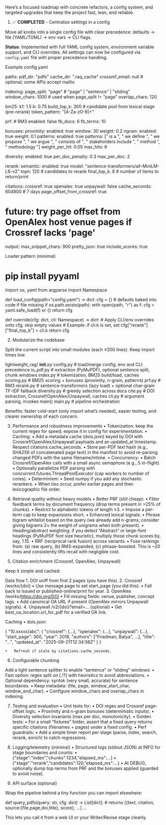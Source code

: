 Here’s a focused roadmap with concrete refactors, a config system, and targeted upgrades that keep the project fast, lean, and reliable.

1) ✅ **COMPLETED** - Centralize settings in a config

Move all knobs into a single config file with clear precedence: defaults → file (YAML/TOML) → env vars → CLI flags.

**Status**: Implemented with full YAML config system, environment variable support, and CLI overrides. All settings can now be configured via `config.yaml` file with proper precedence handling.

Example config.yaml

paths:
  pdf_dir: "pdfs"
  cache_dir: ".raq_cache"
  crossref_email: null           # optional; some APIs accept mailto

indexing:
  page_split: "page"             # "page" | "sentence" | "sliding"
  window_chars: 1000             # used when page_split != "page"
  overlap_chars: 120

bm25:
  k1: 1.5
  b: 0.75
  build_top_k: 300               # candidate pool from lexical stage (pre-rerank)
  token_pattern: "[A-Za-z0-9]+"

prf:                              # RM3
  enabled: false
  fb_docs: 6
  fb_terms: 10

bonuses:
  proximity:
    enabled: true
    window: 30
    weight: 0.2
  ngram:
    enabled: true
    weight: 0.1
  patterns:
    enabled: true
    patterns: [" is a ", " we define ", " we propose ", " we argue ",
               " consists of ", " stakeholders include ", " method ", " methodology "]
    weight_per_hit: 0.05
    max_hits: 6

diversity:
  enabled: true
  per_doc_penalty: 0.3
  max_per_doc: 2

rerank:
  semantic:
    enabled: true
    model: "sentence-transformers/all-MiniLM-L6-v2"
    topn: 120                    # candidates to rerank
  final_top_k: 8                 # number of items to return/print

citations:
  crossref: true
  openalex: true
  unpaywall: false
  cache_seconds: 604800          # 7 days
  page_offset_from_crossref: true
  # future: try page offset from OpenAlex host venue pages if Crossref lacks 'page'

output:
  max_snippet_chars: 900
  pretty_json: true
  include_scores: true

Loader pattern (minimal)

# pip install pyyaml
import os, yaml
from argparse import Namespace

def load_config(path="config.yaml") -> dict:
    cfg = {}  # defaults baked into code if file missing
    if os.path.exists(path):
        with open(path, "r") as f:
            cfg = yaml.safe_load(f) or {}
    return cfg

def override(cfg: dict, cli: Namespace) -> dict:
    # Apply CLI/env overrides onto cfg; skip empty values
    # Example: if cli.k is set, set cfg["rerank"]["final_top_k"] = cli.k
    return cfg

2) Modularize the codebase

Split the current script into small modules (each ≤200 lines). Keep import times low.

lightweight_rag/
  __init__.py
  config.py         # load/merge config; env and CLI precedence
  io_pdf.py         # extraction (PyMuPDF), optional sentence split, chunk windows
  index.py          # tokenization, BM25 build/load, caches
  scoring.py        # BM25 scoring + bonuses (proximity, n-gram, patterns)
  prf.py            # RM3
  rerank.py         # sentence-transformers (lazy load) + optional char-gram TF-IDF fallback
  diversity.py      # greedy selection across docs
  cite.py           # DOI extraction, Crossref/OpenAlex/Unpaywall, caches
  cli.py            # argument parsing, invokes main()
  main.py           # pipeline orchestration

Benefits: faster cold-start (only import what’s needed), easier testing, and clearer ownership of each concern.

3) Performance and robustness improvements
	•	Tokenization: keep the current regex for speed; expose it in config for experimentation.
	•	Caching:
	•	Add a metadata cache (dois.json) keyed by DOI with Crossref/OpenAlex/Unpaywall payloads and an updated_at timestamp. Respect citations.cache_seconds.
	•	Store per-PDF text hash (e.g., SHA256 of concatenated page text) in the manifest to avoid re-parsing changed PDFs with the same filename/mtime.
	•	Concurrency:
	•	Batch Crossref/OpenAlex calls with a small async semaphore (e.g., 5 in-flight).
	•	Optionally parallelize PDF parsing with concurrent.futures.ThreadPoolExecutor (cap workers to number of cores).
	•	Determinism:
	•	Seed numpy if you add any stochastic rerankers.
	•	When ties occur, prefer earlier pages and then lexicographic file order.

4) Retrieval quality without heavy models
	•	Better PRF (still cheap):
	•	Filter feedback terms by document frequency (drop terms present in >25% of chunks).
	•	Restrict to alphabetic tokens of length ≥3.
	•	Impose a per-term cap to keep expansions short.
	•	Enhanced lexical signals:
	•	Phrase bigram whitelist based on the query (we already add n-grams; consider giving bigrams 2× the weight of unigrams when both present).
	•	Heading/abstract weighting: if you detect “Abstract” or large-font headings (PyMuPDF font size heuristic), multiply those chunk scores by, say, 1.15.
	•	RRF (reciprocal rank fusion) across variants:
	•	Fuse rankings from: (a) raw query, (b) RM3-expanded, (c) phrase-boosted. This is ~20 lines and consistently lifts recall with negligible cost.

5) Citation enrichment (Crossref, OpenAlex, Unpaywall)

Keep it simple and cached:

Data flow
	1.	DOI sniff from first 2 pages (you have this).
	2.	Crossref /works/{doi}
	•	Use message.page to set start_page (you did this).
	•	Fall back to issued or published-online/print for year.
	3.	OpenAlex /works/https://doi.org/DOI
	•	Fill missing fields: venue, publisher, concept tags.
	•	Add canonical OA URL if present (OpenAlex mirrors Unpaywall signals).
	4.	Unpaywall /v2/{doi}?email=... (optional)
	•	Get best_oa_location.url_for_pdf for a verified OA link.

Caching
	•	dois.json:

{
  "10.xxxxx/abc": {
    "crossref": {...}, "openalex": {...}, "unpaywall": {...},
    "start_page": 300, "year": 2018, "authors": ["Friedman, Batya", ...],
    "title": "...", "updated_at": "2025-09-21T12:34:56Z"
  }
}


	•	Refresh if stale by citations.cache_seconds.

6) Configurable chunking

Add a light sentence splitter to enable “sentence” or “sliding” windows:
	•	Fast option: regex split on [.!?] with heuristics to avoid abbreviations.
	•	Optional dependency: syntok (very small, accurate) for sentence boundaries.
	•	Keep metadata: (file, page, window_start_char, window_end_char).
	•	Configure window_chars and overlap_chars in indexing.

7) Testing and evaluation
	•	Unit tests for:
	•	DOI regex and Crossref page-offset logic.
	•	Proximity and n-gram bonuses (deterministic inputs).
	•	Diversity selection invariants (max per doc, monotonicity).
	•	Golden tests:
	•	For a small “fixtures” folder, assert that a fixed query returns specific citations (filenames + pages) under a fixed config.
	•	Perf guardrails:
	•	Add a simple timer report per stage (parse, index, search, rerank, enrich) to catch regressions.

8) Logging/telemetry (minimal)
	•	Structured logs (stdout JSON) at INFO for stage boundaries and counts:
	•	{"stage":"index","chunks":1234,"elapsed_ms":...}
	•	{"stage":"rerank","candidates":120,"elapsed_ms":...}
	•	At DEBUG, optionally dump top-terms from PRF and the bonuses applied (guarded to avoid noise).

9) API surface (optional)

Wrap the pipeline behind a tiny function you can import elsewhere:

def query_pdfs(query: str, cfg: dict) -> List[dict]:
    # returns [{text, citation, source:{file,page,doi,title}, score}, ...]
    ...

This lets you call it from a web UI or your Writer/Revise stage cleanly.
